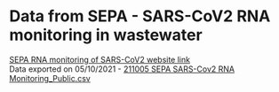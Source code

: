 # Data from SEPA - SARS-CoV2 RNA monitoring in wastewater
[SEPA RNA monitoring of SARS-CoV2 website link](https://informatics.sepa.org.uk/RNAmonitoring/)  
Data exported on 05/10/2021 -  [211005 SEPA SARS-Cov2 RNA Monitoring_Public.csv](https://www.wiki.ed.ac.uk/download/attachments/508959104/211005%20SEPA%20SARS-Cov2%20RNA%20Monitoring_Public.csv?version=1&modificationDate=1633436116000&api=v2)
